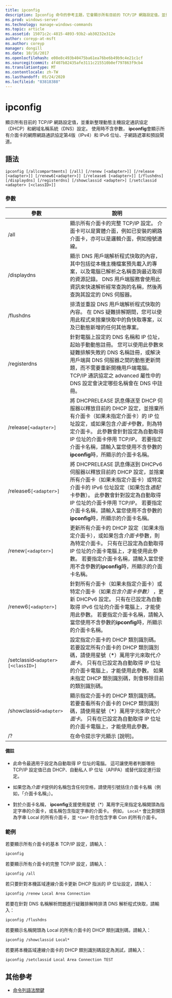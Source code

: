 ```yaml
---
title: ipconfig
description: Ipconfig 命令的參考主題，它會顯示所有目前的 TCP/IP 網路設定值，並重新整理動態主機設定通訊協定（DHCP）和網域名稱系統（DNS）設定。
ms.prod: windows-server
ms.technology: manage-windows-commands
ms.topic: article
ms.assetid: 15071c2c-4815-4893-93b2-ab30232e312e
author: coreyp-at-msft
ms.author: coreyp
manager: dongill
ms.date: 10/16/2017
ms.openlocfilehash: e08e8c493b40475ba61ea76be6b49b9c4e21c1cf
ms.sourcegitcommit: 4f407b82435afe3111c215510b0ef797863f9cb4
ms.translationtype: MT
ms.contentlocale: zh-TW
ms.lasthandoff: 05/24/2020
ms.locfileid: "83818388"
---
```

# <a name="ipconfig"></a>ipconfig

顯示所有目前的 TCP/IP 網路設定值，並重新整理動態主機設定通訊協定（DHCP）和網域名稱系統（DNS）設定。 使用時不含參數， **ipconfig**會顯示所有介面卡的網際網路通訊協定第4版（IPv4）和 IPv6 位址、子網路遮罩和預設閘道。

## <a name="syntax"></a>語法

```
ipconfig [/allcompartments] [/all] [/renew [<adapter>]] [/release [<adapter>]] [/renew6[<adapter>]] [/release6 [<adapter>]] [/flushdns] [/displaydns] [/registerdns] [/showclassid <adapter>] [/setclassid <adapter> [<classID>]]
```

### <a name="parameters"></a>參數

| 參數 | 說明 |
| --------- | ----------- |
| /all | 顯示所有介面卡的完整 TCP/IP 設定。 介面卡可以是實體介面，例如已安裝的網路介面卡，亦可以是邏輯介面，例如撥號連線。 |
| /displaydns | 顯示 DNS 用戶端解析程式快取的內容，其中包括從本機主機檔案預先載入的專案，以及電腦已解析之名稱查詢最近取得的資源記錄。 DNS 用戶端服務會使用此資訊來快速解析經常查詢的名稱，然後再查詢其設定的 DNS 伺服器。 |
| /flushdns | 排清並重設 DNS 用戶端解析程式快取的內容。 在 DNS 疑難排解期間，您可以使用此程式來捨棄快取中的負快取專案，以及已動態新增的任何其他專案。 |
| /registerdns | 針對電腦上設定的 DNS 名稱和 IP 位址，起始手動動態註冊。 您可以使用此參數來疑難排解失敗的 DNS 名稱註冊，或解決用戶端與 DNS 伺服器之間的動態更新問題，而不需要重新開機用戶端電腦。 TCP/IP 通訊協定之 advanced 屬性中的 DNS 設定會決定哪些名稱會在 DNS 中註冊。 |
| /release`[<adapter>]` | 將 DHCPRELEASE 訊息傳送至 DHCP 伺服器以釋放目前的 DHCP 設定，並捨棄所有介面卡（如果未指定介面卡）的 IP 位址設定，或如果包含*介面卡*參數，則為特定介面卡。 此參數會針對設定為自動取得 IP 位址的介面卡停用 TCP/IP。 若要指定介面卡名稱，請輸入當您使用不含參數的**ipconfig**時，所顯示的介面卡名稱。 |
| /release6`[<adapter>]` | 將 DHCPRELEASE 訊息傳送到 DHCPv6 伺服器以釋放目前的 DHCP 設定，並捨棄所有介面卡（如果未指定介面卡）或特定介面卡的 IPv6 位址設定（如果包含*適配*卡參數）。 此參數會針對設定為自動取得 IP 位址的介面卡停用 TCP/IP。 若要指定介面卡名稱，請輸入當您使用不含參數的**ipconfig**時，所顯示的介面卡名稱。 |
| /renew`[<adapter>]` | 更新所有介面卡的 DHCP 設定（如果未指定介面卡），或如果包含*介面卡*參數，則為特定介面卡。 只有在已設定為自動取得 IP 位址的介面卡電腦上，才能使用此參數。 若要指定介面卡名稱，請輸入當您使用不含參數的**ipconfig**時，所顯示的介面卡名稱。 |
| /renew6`[<adapter>]` | 針對所有介面卡（如果未指定介面卡）或特定介面卡（如果*包含介面卡參數）* ，更新 DHCPv6 設定。 只有在已設定為自動取得 IPv6 位址的介面卡電腦上，才能使用此參數。 若要指定介面卡名稱，請輸入當您使用不含參數的**ipconfig**時，所顯示的介面卡名稱。 |
| /setclassid`<adapter>[<classID>]` | 設定指定介面卡的 DHCP 類別識別碼。 若要設定所有介面卡的 DHCP 類別識別碼，請使用星號（**&#42;**）萬用字元來取代*介面卡*。 只有在已設定為自動取得 IP 位址的介面卡電腦上，才能使用此參數。 如果未指定 DHCP 類別識別碼，則會移除目前的類別識別碼。 |
| /showclassid`<adapter>` | 顯示指定介面卡的 DHCP 類別識別碼。 若要查看所有介面卡的 DHCP 類別識別碼，請使用星號（**&#42;**）萬用字元來取代*介面卡*。 只有在已設定為自動取得 IP 位址的介面卡電腦上，才能使用此參數。 |
| /? | 在命令提示字元顯示 [說明]。 |

#### <a name="remarks"></a>備註

- 此命令最適用于設定為自動取得 IP 位址的電腦。 這可讓使用者判斷哪些 TCP/IP 設定值已由 DHCP、自動私人 IP 位址（APIPA）或替代設定進行設定。

- 如果您為*介面卡*提供的名稱包含任何空格，請使用引號括住介面卡名稱（例如，「介面卡名稱」）。

- 對於介面卡名稱， **ipconfig**支援使用星號（*）萬用字元來指定名稱開頭為指定字串的介面卡，或名稱包含指定字串的介面卡。 例如， `Local*` 會比對開頭為字串 Local 的所有介面卡，並 `*Con*` 符合包含字串 Con 的所有介面卡。

### <a name="examples"></a>範例

若要顯示所有介面卡的基本 TCP/IP 設定，請輸入：

```
ipconfig
```

若要顯示所有介面卡的完整 TCP/IP 設定，請輸入：

```
ipconfig /all
```

若只要針對本機區域連線介面卡更新 DHCP 指派的 IP 位址設定，請輸入：

```
ipconfig /renew Local Area Connection
```

若要在針對 DNS 名稱解析問題進行疑難排解時排清 DNS 解析程式快取，請輸入：

```
ipconfig /flushdns
```

若要顯示名稱開頭為 Local 的所有介面卡的 DHCP 類別識別碼，請輸入：

```
ipconfig /showclassid Local*
```

若要將本機區域連線介面卡的 DHCP 類別識別碼設定為測試，請輸入：

```
ipconfig /setclassid Local Area Connection TEST
```

## <a name="additional-references"></a>其他參考

- [命令列語法關鍵](command-line-syntax-key.md)
